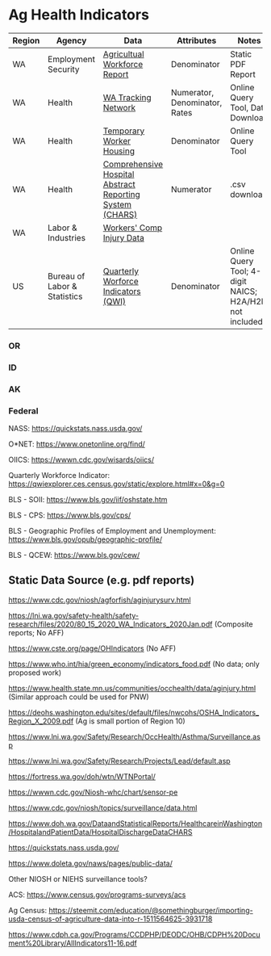 # Ag Health Indicators

| Region | Agency | Data | Attributes | Notes |
| ------ | ------ | ---- | ---------- | ----- |
| WA | Employment Security| [Agricultual Workforce Report](https://fortress.wa.gov/esd/employmentdata/reports-publications/industry-reports/agricultural-workforce-report) | Denominator | Static PDF Report |
| WA | Health | [WA Tracking Network](https://fortress.wa.gov/doh/wtn/WTNPortal/) | Numerator, Denominator, Rates | Online Query Tool, Data Download |
| WA | Health | [Temporary Worker Housing](http://www.healthspace.com/Clients/Washington/State/Web.nsf/home.xsp) | Denominator | Online Query Tool |
| WA | Health | [Comprehensive Hospital Abstract Reporting System (CHARS)](http://www.doh.wa.gov/DataandStatisticalReports/HealthcareinWashington/HospitalandPatientData/HospitalDischargeDataCHARS) | Numerator | .csv download | 
| WA | Labor & Industries | [Workers' Comp Injury Data](https://lni.wa.gov/claims/for-employers/workers-compensation-injury-data/injury-data) | 
| US | Bureau of Labor & Statistics | [Quarterly Worforce Indicators (QWI)](https://qwiexplorer.ces.census.gov/static/explore.html) | Denominator | Online Query Tool; 4-digit NAICS; H2A/H2B not included |

### OR

### ID

### AK

### Federal

NASS: https://quickstats.nass.usda.gov/ 

O*NET: https://www.onetonline.org/find/

OIICS: https://wwwn.cdc.gov/wisards/oiics/

Quarterly Workforce Indicator: https://qwiexplorer.ces.census.gov/static/explore.html#x=0&g=0

BLS - SOII: https://www.bls.gov/iif/oshstate.htm

BLS - CPS: https://www.bls.gov/cps/

BLS - Geographic Profiles of Employment and Unemployment: https://www.bls.gov/opub/geographic-profile/

BLS - QCEW: https://www.bls.gov/cew/

## Static Data Source (e.g. pdf reports)

https://www.cdc.gov/niosh/agforfish/aginjurysurv.html

https://lni.wa.gov/safety-health/safety-research/files/2020/80_15_2020_WA_Indicators_2020Jan.pdf (Composite reports; No AFF)

https://www.cste.org/page/OHIndicators (No AFF)

https://www.who.int/hia/green_economy/indicators_food.pdf (No data; only proposed work)

https://www.health.state.mn.us/communities/occhealth/data/aginjury.html (Similar approach could be used for PNW)

https://deohs.washington.edu/sites/default/files/nwcohs/OSHA_Indicators_Region_X_2009.pdf (Ag is small portion of Region 10)

https://www.lni.wa.gov/Safety/Research/OccHealth/Asthma/Surveillance.asp

https://www.lni.wa.gov/Safety/Research/Projects/Lead/default.asp

https://fortress.wa.gov/doh/wtn/WTNPortal/

https://wwwn.cdc.gov/Niosh-whc/chart/sensor-pe

https://www.cdc.gov/niosh/topics/surveillance/data.html

https://www.doh.wa.gov/DataandStatisticalReports/HealthcareinWashington/HospitalandPatientData/HospitalDischargeDataCHARS

https://quickstats.nass.usda.gov/

https://www.doleta.gov/naws/pages/public-data/

Other NIOSH or NIEHS surveillance tools?

ACS: https://www.census.gov/programs-surveys/acs

Ag Census: https://steemit.com/education/@somethingburger/importing-usda-census-of-agriculture-data-into-r-1511564625-3931718

https://www.cdph.ca.gov/Programs/CCDPHP/DEODC/OHB/CDPH%20Document%20Library/AllIndicators11-16.pdf
